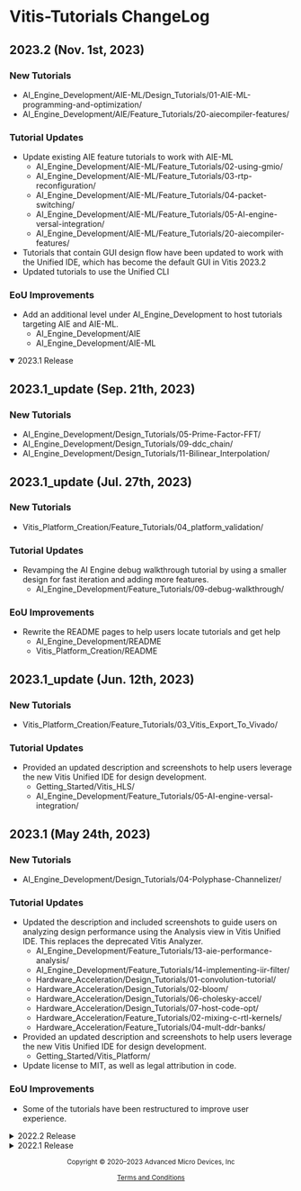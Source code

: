 # Vitis-Tutorials ChangeLog

## 2023.2 (Nov. 1st, 2023)
### New Tutorials 
- AI_Engine_Development/AIE-ML/Design_Tutorials/01-AIE-ML-programming-and-optimization/
- AI_Engine_Development/AIE/Feature_Tutorials/20-aiecompiler-features/ 

### Tutorial Updates
- Update existing AIE feature tutorials to work with AIE-ML
    - AI_Engine_Development/AIE-ML/Feature_Tutorials/02-using-gmio/
    - AI_Engine_Development/AIE-ML/Feature_Tutorials/03-rtp-reconfiguration/
    - AI_Engine_Development/AIE-ML/Feature_Tutorials/04-packet-switching/
    - AI_Engine_Development/AIE-ML/Feature_Tutorials/05-AI-engine-versal-integration/
    - AI_Engine_Development/AIE-ML/Feature_Tutorials/20-aiecompiler-features/
- Tutorials that contain GUI design flow have been updated to work with the Unified IDE, which has become the default GUI in Vitis 2023.2 
- Updated tutorials to use the Unified CLI

### EoU Improvements
- Add an additional level under AI_Engine_Development to host tutorials targeting AIE and AIE-ML.
    - AI_Engine_Development/AIE
    - AI_Engine_Development/AIE-ML

<details open>
    <summary>2023.1 Release</summary>

## 2023.1_update (Sep. 21th, 2023)
### New Tutorials 
- AI_Engine_Development/Design_Tutorials/05-Prime-Factor-FFT/
- AI_Engine_Development/Design_Tutorials/09-ddc_chain/
- AI_Engine_Development/Design_Tutorials/11-Bilinear_Interpolation/

## 2023.1_update (Jul. 27th, 2023)
### New Tutorials 
- Vitis_Platform_Creation/Feature_Tutorials/04_platform_validation/
### Tutorial Updates
- Revamping the AI Engine debug walkthrough tutorial by using a smaller design for fast iteration and adding more features. 
    - AI_Engine_Development/Feature_Tutorials/09-debug-walkthrough/
### EoU Improvements
- Rewrite the README pages to help users locate tutorials and get help
    - AI_Engine_Development/README
    - Vitis_Platform_Creation/README

## 2023.1_update (Jun. 12th, 2023)
### New Tutorials 
- Vitis_Platform_Creation/Feature_Tutorials/03_Vitis_Export_To_Vivado/

### Tutorial Updates
- Provided an updated description and screenshots to help users leverage the new Vitis Unified IDE for design development.
    - Getting_Started/Vitis_HLS/
    - AI_Engine_Development/Feature_Tutorials/05-AI-engine-versal-integration/

## 2023.1 (May 24th, 2023)
### New Tutorials 
- AI_Engine_Development/Design_Tutorials/04-Polyphase-Channelizer/

### Tutorial Updates
- Updated the description and included screenshots to guide users on analyzing design performance using the Analysis view in Vitis Unified IDE. This replaces the deprecated Vitis Analyzer.
    - AI_Engine_Development/Feature_Tutorials/13-aie-performance-analysis/
    - AI_Engine_Development/Feature_Tutorials/14-implementing-iir-filter/
    - Hardware_Acceleration/Design_Tutorials/01-convolution-tutorial/
    - Hardware_Acceleration/Design_Tutorials/02-bloom/
    - Hardware_Acceleration/Design_Tutorials/06-cholesky-accel/
    - Hardware_Acceleration/Design_Tutorials/07-host-code-opt/
    - Hardware_Acceleration/Feature_Tutorials/02-mixing-c-rtl-kernels/
    - Hardware_Acceleration/Feature_Tutorials/04-mult-ddr-banks/
- Provided an updated description and screenshots to help users leverage the new Vitis Unified IDE for design development.
    - Getting_Started/Vitis_Platform/
- Update license to MIT, as well as legal attribution in code. 

### EoU Improvements
- Some of the tutorials have been restructured to improve user experience.
</details>

<details close>
    <summary>2022.2 Release</summary>

## 2022.2_update (Mar 1st, 2023)
### New Tutorials 
- Developer_Contributed/02-AIE_DSP_with_Makefile_and_GUI/
- Developer_Contributed/03-HLS_Code_Optimization/   
    
## 2022.2 (Nov 2nd, 2022)
### New Tutorials 
- Vitis_Platform_Creation/Design_Tutorials/04_Edge_VCK190_DFX/ 
- AI_Engine_Development/Design_Tutorials/10-GeMM_AIEvsDSP/
- AI_Engine_Development/Feature_Tutorials/19-aie_external_io_sv/

### Tutorial Updates
- Hardware_Acceleration/Design_Tutorials/10-get_moving_with_alveo/
    - moved from Hardware_Acceleration/Introduction/

### EoU Improvements
- New look of the landing page and a new FAQs page of Vitis-Tutorials. 
- New Introduction page of Vitis_Platform_Creation and Hardware_Acceleration to make searching for tutorials with specific flows easier and help users choose the proper tutorials for their needs.
- Some of the tutorials have been restructured to improve user experience.

</details>

<details close>
    <summary>2022.1 Release</summary>

## 2022.1_update (Sep 15th, 2022)
### New Tutorials 
- AI_Engine_Development/Feature_Tutorials/18-aie_a_to_z_custom_linux_platform/
- Hardware_Acceleration/Design_Tutorials/09-sssp-application/
- Hardware_Acceleration/Feature_Tutorials/10-p2p-card-to-card/
### Tutorial Updates
- AI_Engine_Development/Feature_Tutorials/17-RTL-IP-with-AIE-Engines/
   - moved from AI_Engine_Development/Design_Tutorials/04-custom-platform-emulation

## 2022.1 (May 6th, 2022)
### EoU Improvements
- New Introduction page of AI Engine Development category to make searching for tutorials with specific flows easier and help users choose the proper tutorials for their needs.
- New CHANGELOG page of the Vitis-Tutorials repository. Revision history information has also been added to several tutorials. 
- Some of the tutorials on platform creation and AIE development have been restructured to improve user experience.
- Add Vitis IDE support for some of the AIE feature tutorials, the supported tutorials can be downloaded as an example template to be added to a project and running in Vitis IDE.
### New Tutorials 
- Getting_Started/Vitis/Vitis_Platform/
- Vitis_Platform_Creation/Feature_Tutorials/02_platform_creation_petalinux_component/	
- AI_Engine_Development/Feature_Tutorials/16-external-traffic-generator-aie/
- Hardware_Acceleration/Design_Tutorials/08-alveo_aurora_kernel/
- Hardware_Acceleration/Feature_Tutorials/09-using-ethernet-on-alveo/
### Tutorial Updates
- Developer_Contributed/01-Versal_Custom_Thin_Platform_Extensible_System/  
    - Add lpddr4 to the platform; Add Yocto support; Add HW_Emu support. 
- Hardware_Acceleration/Design_Tutorials/03-rtl_stream_kernel_integration/ 
    - Introduce XRT Native API to replace OpenCL API.
- AI_Engine_Development/Feature_Tutorials/14-implementing-iir-filter/
    - Add part II 

</details>



<p class="sphinxhide" align="center"><sub>Copyright © 2020–2023 Advanced Micro Devices, Inc</sub></p>

<p class="sphinxhide" align="center"><sup><a href="https://www.amd.com/en/corporate/copyright">Terms and Conditions</a></sup></p>
